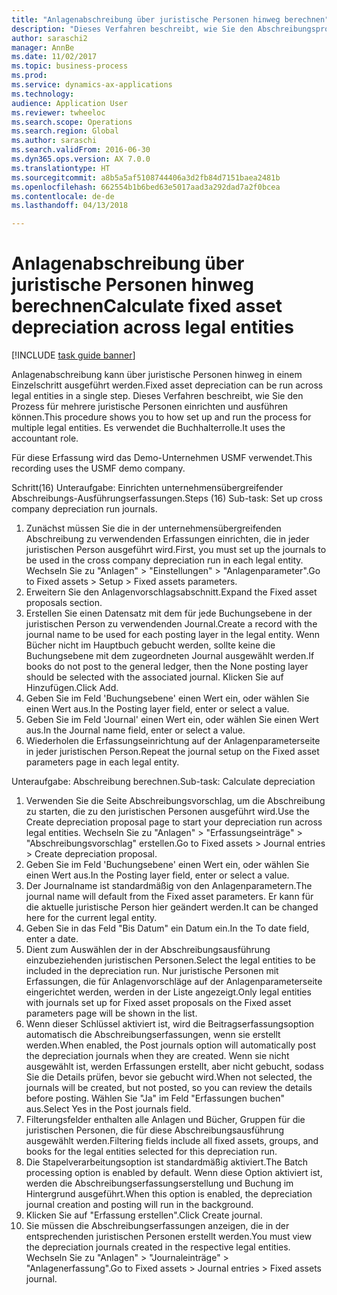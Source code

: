 ```yaml
--- 
title: "Anlagenabschreibung über juristische Personen hinweg berechnen"
description: "Dieses Verfahren beschreibt, wie Sie den Abschreibungsprozess für mehrere juristische Personen einrichten und ausführen können."
author: saraschi2
manager: AnnBe
ms.date: 11/02/2017
ms.topic: business-process
ms.prod: 
ms.service: dynamics-ax-applications
ms.technology: 
audience: Application User
ms.reviewer: twheeloc
ms.search.scope: Operations
ms.search.region: Global
ms.author: saraschi
ms.search.validFrom: 2016-06-30
ms.dyn365.ops.version: AX 7.0.0
ms.translationtype: HT
ms.sourcegitcommit: a8b5a5af5108744406a3d2fb84d7151baea2481b
ms.openlocfilehash: 662554b1b6bed63e5017aad3a292dad7a2f0bcea
ms.contentlocale: de-de
ms.lasthandoff: 04/13/2018

---
```

# <a name="calculate-fixed-asset-depreciation-across-legal-entities"></a><span data-ttu-id="2d528-103">Anlagenabschreibung über juristische Personen hinweg berechnen</span><span class="sxs-lookup"><span data-stu-id="2d528-103">Calculate fixed asset depreciation across legal entities</span></span>

[!INCLUDE [task guide banner](../../includes/task-guide-banner.md)]

<span data-ttu-id="2d528-104">Anlagenabschreibung kann über juristische Personen hinweg in einem Einzelschritt ausgeführt werden.</span><span class="sxs-lookup"><span data-stu-id="2d528-104">Fixed asset depreciation can be run across legal entities in a single step.</span></span> <span data-ttu-id="2d528-105">Dieses Verfahren beschreibt, wie Sie den Prozess für mehrere juristische Personen einrichten und ausführen können.</span><span class="sxs-lookup"><span data-stu-id="2d528-105">This procedure shows you to how set up and run the process for multiple legal entities.</span></span> <span data-ttu-id="2d528-106">Es verwendet die Buchhalterrolle.</span><span class="sxs-lookup"><span data-stu-id="2d528-106">It uses the accountant role.</span></span>  

<span data-ttu-id="2d528-107">Für diese Erfassung wird das Demo-Unternehmen USMF verwendet.</span><span class="sxs-lookup"><span data-stu-id="2d528-107">This recording uses the USMF demo company.</span></span>


<span data-ttu-id="2d528-108">Schritt(16) Unteraufgabe: Einrichten unternehmensübergreifender Abschreibungs-Ausführungserfassungen.</span><span class="sxs-lookup"><span data-stu-id="2d528-108">Steps (16) Sub-task: Set up cross company depreciation run journals.</span></span> 

1. <span data-ttu-id="2d528-109">Zunächst müssen Sie die in der unternehmensübergreifenden Abschreibung zu verwendenden Erfassungen einrichten, die in jeder juristischen Person ausgeführt wird.</span><span class="sxs-lookup"><span data-stu-id="2d528-109">First, you must set up the journals to be used in the cross company depreciation run in each legal entity.</span></span> <span data-ttu-id="2d528-110">Wechseln Sie zu "Anlagen" > "Einstellungen" > "Anlagenparameter".</span><span class="sxs-lookup"><span data-stu-id="2d528-110">Go to Fixed assets > Setup > Fixed assets parameters.</span></span> 
2. <span data-ttu-id="2d528-111">Erweitern Sie den Anlagenvorschlagsabschnitt.</span><span class="sxs-lookup"><span data-stu-id="2d528-111">Expand the Fixed asset proposals section.</span></span> 
3. <span data-ttu-id="2d528-112">Erstellen Sie einen Datensatz mit dem für jede Buchungsebene in der juristischen Person zu verwendenden Journal.</span><span class="sxs-lookup"><span data-stu-id="2d528-112">Create a record with the journal name to be used for each posting layer in the legal entity.</span></span> <span data-ttu-id="2d528-113">Wenn Bücher nicht im Hauptbuch gebucht werden, sollte keine die Buchungsebene mit dem zugeordneten Journal ausgewählt werden.</span><span class="sxs-lookup"><span data-stu-id="2d528-113">If books do not post to the general ledger, then the None posting layer should be selected with the associated journal.</span></span> <span data-ttu-id="2d528-114">Klicken Sie auf Hinzufügen.</span><span class="sxs-lookup"><span data-stu-id="2d528-114">Click Add.</span></span> 
4. <span data-ttu-id="2d528-115">Geben Sie im Feld 'Buchungsebene' einen Wert ein, oder wählen Sie einen Wert aus.</span><span class="sxs-lookup"><span data-stu-id="2d528-115">In the Posting layer field, enter or select a value.</span></span> 
5. <span data-ttu-id="2d528-116">Geben Sie im Feld 'Journal' einen Wert ein, oder wählen Sie einen Wert aus.</span><span class="sxs-lookup"><span data-stu-id="2d528-116">In the Journal name field, enter or select a value.</span></span> 
6. <span data-ttu-id="2d528-117">Wiederholen die Erfassungseinrichtung auf der Anlagenparameterseite in jeder juristischen Person.</span><span class="sxs-lookup"><span data-stu-id="2d528-117">Repeat the journal setup on the Fixed asset parameters page in each legal entity.</span></span> 

<span data-ttu-id="2d528-118">Unteraufgabe: Abschreibung berechnen.</span><span class="sxs-lookup"><span data-stu-id="2d528-118">Sub-task: Calculate depreciation</span></span>

1. <span data-ttu-id="2d528-119">Verwenden Sie die Seite Abschreibungsvorschlag, um die Abschreibung zu starten, die zu den juristischen Personen ausgeführt wird.</span><span class="sxs-lookup"><span data-stu-id="2d528-119">Use the Create depreciation proposal page to start your depreciation run across legal entities.</span></span> <span data-ttu-id="2d528-120">Wechseln Sie zu "Anlagen" > "Erfassungseinträge" > "Abschreibungsvorschlag" erstellen.</span><span class="sxs-lookup"><span data-stu-id="2d528-120">Go to Fixed assets > Journal entries > Create depreciation proposal.</span></span> 
2. <span data-ttu-id="2d528-121">Geben Sie im Feld 'Buchungsebene' einen Wert ein, oder wählen Sie einen Wert aus.</span><span class="sxs-lookup"><span data-stu-id="2d528-121">In the Posting layer field, enter or select a value.</span></span> 
3. <span data-ttu-id="2d528-122">Der Journalname ist standardmäßig von den Anlagenparametern.</span><span class="sxs-lookup"><span data-stu-id="2d528-122">The journal name will default from the Fixed asset parameters.</span></span> <span data-ttu-id="2d528-123">Er kann für die aktuelle juristische Person hier geändert werden.</span><span class="sxs-lookup"><span data-stu-id="2d528-123">It can be changed here for the current legal entity.</span></span> 
4. <span data-ttu-id="2d528-124">Geben Sie in das Feld "Bis Datum" ein Datum ein.</span><span class="sxs-lookup"><span data-stu-id="2d528-124">In the To date field, enter a date.</span></span> 
5. <span data-ttu-id="2d528-125">Dient zum Auswählen der in der Abschreibungsausführung einzubeziehenden juristischen Personen.</span><span class="sxs-lookup"><span data-stu-id="2d528-125">Select the legal entities to be included in the depreciation run.</span></span> <span data-ttu-id="2d528-126">Nur juristische Personen mit Erfassungen, die für Anlagenvorschläge auf der Anlagenparameterseite eingerichtet werden, werden in der Liste angezeigt.</span><span class="sxs-lookup"><span data-stu-id="2d528-126">Only legal entities with journals set up for Fixed asset proposals on the Fixed asset parameters page will be shown in the list.</span></span> 
6. <span data-ttu-id="2d528-127">Wenn dieser Schlüssel aktiviert ist, wird die Beitragserfassungsoption automatisch die Abschreibungserfassungen, wenn sie erstellt werden.</span><span class="sxs-lookup"><span data-stu-id="2d528-127">When enabled, the Post journals option will automatically post the depreciation journals when they are created.</span></span> <span data-ttu-id="2d528-128">Wenn sie nicht ausgewählt ist, werden Erfassungen erstellt, aber nicht gebucht, sodass Sie die Details prüfen, bevor sie gebucht wird.</span><span class="sxs-lookup"><span data-stu-id="2d528-128">When not selected, the journals will be created, but not posted, so you can review the details before posting.</span></span> <span data-ttu-id="2d528-129">Wählen Sie "Ja" im Feld "Erfassungen buchen" aus.</span><span class="sxs-lookup"><span data-stu-id="2d528-129">Select Yes in the Post journals field.</span></span> 
7. <span data-ttu-id="2d528-130">Filterungsfelder enthalten alle Anlagen und Bücher, Gruppen für die juristischen Personen, die für diese Abschreibungsausführung ausgewählt werden.</span><span class="sxs-lookup"><span data-stu-id="2d528-130">Filtering fields include all fixed assets, groups, and books for the legal entities selected for this depreciation run.</span></span> 
8. <span data-ttu-id="2d528-131">Die Stapelverarbeitungsoption ist standardmäßig aktiviert.</span><span class="sxs-lookup"><span data-stu-id="2d528-131">The Batch processing option is enabled by default.</span></span> <span data-ttu-id="2d528-132">Wenn diese Option aktiviert ist, werden die Abschreibungserfassungserstellung und Buchung im Hintergrund ausgeführt.</span><span class="sxs-lookup"><span data-stu-id="2d528-132">When this option is enabled, the depreciation journal creation and posting will run in the background.</span></span> 
9. <span data-ttu-id="2d528-133">Klicken Sie auf "Erfassung erstellen".</span><span class="sxs-lookup"><span data-stu-id="2d528-133">Click Create journal.</span></span> 
10. <span data-ttu-id="2d528-134">Sie müssen die Abschreibungserfassungen anzeigen, die in der entsprechenden juristischen Personen erstellt werden.</span><span class="sxs-lookup"><span data-stu-id="2d528-134">You must view the depreciation journals created in the respective legal entities.</span></span> <span data-ttu-id="2d528-135">Wechseln Sie zu "Anlagen" > "Journaleinträge" > "Anlagenerfassung".</span><span class="sxs-lookup"><span data-stu-id="2d528-135">Go to Fixed assets > Journal entries > Fixed assets journal.</span></span>


